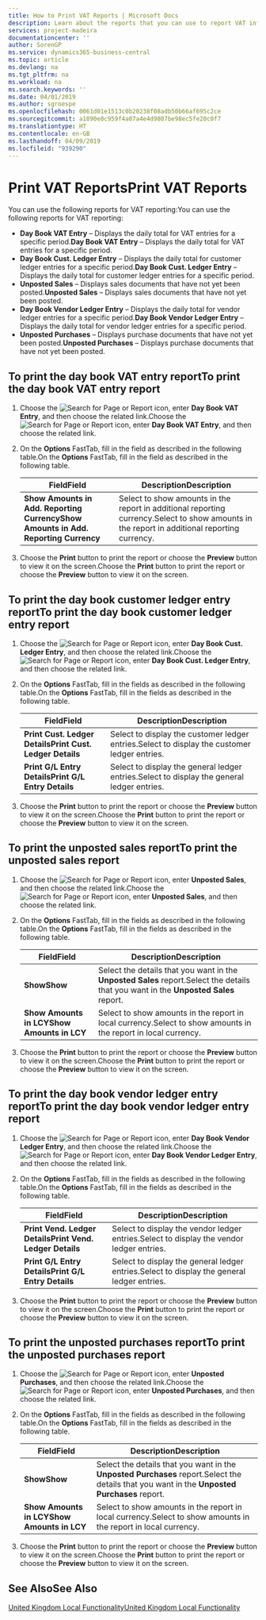 ```yaml
---
title: How to Print VAT Reports | Microsoft Docs
description: Learn about the reports that you can use to report VAT information.
services: project-madeira
documentationcenter: ''
author: SorenGP
ms.service: dynamics365-business-central
ms.topic: article
ms.devlang: na
ms.tgt_pltfrm: na
ms.workload: na
ms.search.keywords: ''
ms.date: 04/01/2019
ms.author: sgroespe
ms.openlocfilehash: 0061d01e1513c0b20238f08adb50b66af695c2ce
ms.sourcegitcommit: a1890e0c959f4a07a4e4d9807be98ec5fe20c0f7
ms.translationtype: HT
ms.contentlocale: en-GB
ms.lasthandoff: 04/09/2019
ms.locfileid: "939290"
---
```

# <a name="print-vat-reports"></a><span data-ttu-id="70d1d-103">Print VAT Reports</span><span class="sxs-lookup"><span data-stu-id="70d1d-103">Print VAT Reports</span></span>
<span data-ttu-id="70d1d-104">You can use the following reports for VAT reporting:</span><span class="sxs-lookup"><span data-stu-id="70d1d-104">You can use the following reports for VAT reporting:</span></span>  

-   <span data-ttu-id="70d1d-105">**Day Book VAT Entry** – Displays the daily total for VAT entries for a specific period.</span><span class="sxs-lookup"><span data-stu-id="70d1d-105">**Day Book VAT Entry** – Displays the daily total for VAT entries for a specific period.</span></span>  
-   <span data-ttu-id="70d1d-106">**Day Book Cust. Ledger Entry** – Displays the daily total for customer ledger entries for a specific period.</span><span class="sxs-lookup"><span data-stu-id="70d1d-106">**Day Book Cust. Ledger Entry** – Displays the daily total for customer ledger entries for a specific period.</span></span>  
-   <span data-ttu-id="70d1d-107">**Unposted Sales** – Displays sales documents that have not yet been posted.</span><span class="sxs-lookup"><span data-stu-id="70d1d-107">**Unposted Sales** – Displays sales documents that have not yet been posted.</span></span>  
-   <span data-ttu-id="70d1d-108">**Day Book Vendor Ledger Entry** – Displays the daily total for vendor ledger entries for a specific period.</span><span class="sxs-lookup"><span data-stu-id="70d1d-108">**Day Book Vendor Ledger Entry** – Displays the daily total for vendor ledger entries for a specific period.</span></span>  
-   <span data-ttu-id="70d1d-109">**Unposted Purchases** – Displays purchase documents that have not yet been posted.</span><span class="sxs-lookup"><span data-stu-id="70d1d-109">**Unposted Purchases** – Displays purchase documents that have not yet been posted.</span></span>  

## <a name="to-print-the-day-book-vat-entry-report"></a><span data-ttu-id="70d1d-110">To print the day book VAT entry report</span><span class="sxs-lookup"><span data-stu-id="70d1d-110">To print the day book VAT entry report</span></span>  

1.  <span data-ttu-id="70d1d-111">Choose the ![Search for Page or Report](../../media/ui-search/search_small.png "Search for Page or Report icon") icon, enter **Day Book VAT Entry**, and then choose the related link.</span><span class="sxs-lookup"><span data-stu-id="70d1d-111">Choose the ![Search for Page or Report](../../media/ui-search/search_small.png "Search for Page or Report icon") icon, enter **Day Book VAT Entry**, and then choose the related link.</span></span>  
2.  <span data-ttu-id="70d1d-112">On the **Options** FastTab, fill in the field as described in the following table.</span><span class="sxs-lookup"><span data-stu-id="70d1d-112">On the **Options** FastTab, fill in the field as described in the following table.</span></span>  

    |<span data-ttu-id="70d1d-113">Field</span><span class="sxs-lookup"><span data-stu-id="70d1d-113">Field</span></span>|<span data-ttu-id="70d1d-114">Description</span><span class="sxs-lookup"><span data-stu-id="70d1d-114">Description</span></span>|  
    |---------------------------------|---------------------------------------|  
    |**<span data-ttu-id="70d1d-115">Show Amounts in Add. Reporting Currency</span><span class="sxs-lookup"><span data-stu-id="70d1d-115">Show Amounts in Add. Reporting Currency</span></span>**|<span data-ttu-id="70d1d-116">Select to show amounts in the report in additional reporting currency.</span><span class="sxs-lookup"><span data-stu-id="70d1d-116">Select to show amounts in the report in additional reporting currency.</span></span>|  

3.  <span data-ttu-id="70d1d-117">Choose the **Print** button to print the report or choose the **Preview** button to view it on the screen.</span><span class="sxs-lookup"><span data-stu-id="70d1d-117">Choose the **Print** button to print the report or choose the **Preview** button to view it on the screen.</span></span>  

## <a name="to-print-the-day-book-customer-ledger-entry-report"></a><span data-ttu-id="70d1d-118">To print the day book customer ledger entry report</span><span class="sxs-lookup"><span data-stu-id="70d1d-118">To print the day book customer ledger entry report</span></span>  

1.  <span data-ttu-id="70d1d-119">Choose the ![Search for Page or Report](../../media/ui-search/search_small.png "Search for Page or Report icon") icon, enter **Day Book Cust. Ledger Entry**, and then choose the related link.</span><span class="sxs-lookup"><span data-stu-id="70d1d-119">Choose the ![Search for Page or Report](../../media/ui-search/search_small.png "Search for Page or Report icon") icon, enter **Day Book Cust. Ledger Entry**, and then choose the related link.</span></span>  
2.  <span data-ttu-id="70d1d-120">On the **Options** FastTab, fill in the fields as described in the following table.</span><span class="sxs-lookup"><span data-stu-id="70d1d-120">On the **Options** FastTab, fill in the fields as described in the following table.</span></span>  

    |<span data-ttu-id="70d1d-121">Field</span><span class="sxs-lookup"><span data-stu-id="70d1d-121">Field</span></span>|<span data-ttu-id="70d1d-122">Description</span><span class="sxs-lookup"><span data-stu-id="70d1d-122">Description</span></span>|  
    |---------------------------------|---------------------------------------|  
    |**<span data-ttu-id="70d1d-123">Print Cust. Ledger Details</span><span class="sxs-lookup"><span data-stu-id="70d1d-123">Print Cust. Ledger Details</span></span>**|<span data-ttu-id="70d1d-124">Select to display the customer ledger entries.</span><span class="sxs-lookup"><span data-stu-id="70d1d-124">Select to display the customer ledger entries.</span></span>|  
    |**<span data-ttu-id="70d1d-125">Print G/L Entry Details</span><span class="sxs-lookup"><span data-stu-id="70d1d-125">Print G/L Entry Details</span></span>**|<span data-ttu-id="70d1d-126">Select to display the general ledger entries.</span><span class="sxs-lookup"><span data-stu-id="70d1d-126">Select to display the general ledger entries.</span></span>|  

3.  <span data-ttu-id="70d1d-127">Choose the **Print** button to print the report or choose the **Preview** button to view it on the screen.</span><span class="sxs-lookup"><span data-stu-id="70d1d-127">Choose the **Print** button to print the report or choose the **Preview** button to view it on the screen.</span></span>  

## <a name="to-print-the-unposted-sales-report"></a><span data-ttu-id="70d1d-128">To print the unposted sales report</span><span class="sxs-lookup"><span data-stu-id="70d1d-128">To print the unposted sales report</span></span>  

1.  <span data-ttu-id="70d1d-129">Choose the ![Search for Page or Report](../../media/ui-search/search_small.png "Search for Page or Report icon") icon, enter **Unposted Sales**, and then choose the related link.</span><span class="sxs-lookup"><span data-stu-id="70d1d-129">Choose the ![Search for Page or Report](../../media/ui-search/search_small.png "Search for Page or Report icon") icon, enter **Unposted Sales**, and then choose the related link.</span></span>  
2.  <span data-ttu-id="70d1d-130">On the **Options** FastTab, fill in the fields as described in the following table.</span><span class="sxs-lookup"><span data-stu-id="70d1d-130">On the **Options** FastTab, fill in the fields as described in the following table.</span></span>  

    |<span data-ttu-id="70d1d-131">Field</span><span class="sxs-lookup"><span data-stu-id="70d1d-131">Field</span></span>|<span data-ttu-id="70d1d-132">Description</span><span class="sxs-lookup"><span data-stu-id="70d1d-132">Description</span></span>|  
    |---------------------------------|---------------------------------------|  
    |**<span data-ttu-id="70d1d-133">Show</span><span class="sxs-lookup"><span data-stu-id="70d1d-133">Show</span></span>**|<span data-ttu-id="70d1d-134">Select the details that you want in the **Unposted Sales** report.</span><span class="sxs-lookup"><span data-stu-id="70d1d-134">Select the details that you want in the **Unposted Sales** report.</span></span>|  
    |**<span data-ttu-id="70d1d-135">Show Amounts in LCY</span><span class="sxs-lookup"><span data-stu-id="70d1d-135">Show Amounts in LCY</span></span>**|<span data-ttu-id="70d1d-136">Select to show amounts in the report in local currency.</span><span class="sxs-lookup"><span data-stu-id="70d1d-136">Select to show amounts in the report in local currency.</span></span>|  

3.  <span data-ttu-id="70d1d-137">Choose the **Print** button to print the report or choose the **Preview** button to view it on the screen.</span><span class="sxs-lookup"><span data-stu-id="70d1d-137">Choose the **Print** button to print the report or choose the **Preview** button to view it on the screen.</span></span>  

## <a name="to-print-the-day-book-vendor-ledger-entry-report"></a><span data-ttu-id="70d1d-138">To print the day book vendor ledger entry report</span><span class="sxs-lookup"><span data-stu-id="70d1d-138">To print the day book vendor ledger entry report</span></span>  

1.  <span data-ttu-id="70d1d-139">Choose the ![Search for Page or Report](../../media/ui-search/search_small.png "Search for Page or Report icon") icon, enter **Day Book Vendor Ledger Entry**, and then choose the related link.</span><span class="sxs-lookup"><span data-stu-id="70d1d-139">Choose the ![Search for Page or Report](../../media/ui-search/search_small.png "Search for Page or Report icon") icon, enter **Day Book Vendor Ledger Entry**, and then choose the related link.</span></span>  
2.  <span data-ttu-id="70d1d-140">On the **Options** FastTab, fill in the fields as described in the following table.</span><span class="sxs-lookup"><span data-stu-id="70d1d-140">On the **Options** FastTab, fill in the fields as described in the following table.</span></span>  

    |<span data-ttu-id="70d1d-141">Field</span><span class="sxs-lookup"><span data-stu-id="70d1d-141">Field</span></span>|<span data-ttu-id="70d1d-142">Description</span><span class="sxs-lookup"><span data-stu-id="70d1d-142">Description</span></span>|  
    |---------------------------------|---------------------------------------|  
    |**<span data-ttu-id="70d1d-143">Print Vend. Ledger Details</span><span class="sxs-lookup"><span data-stu-id="70d1d-143">Print Vend. Ledger Details</span></span>**|<span data-ttu-id="70d1d-144">Select to display the vendor ledger entries.</span><span class="sxs-lookup"><span data-stu-id="70d1d-144">Select to display the vendor ledger entries.</span></span>|  
    |**<span data-ttu-id="70d1d-145">Print G/L Entry Details</span><span class="sxs-lookup"><span data-stu-id="70d1d-145">Print G/L Entry Details</span></span>**|<span data-ttu-id="70d1d-146">Select to display the general ledger entries.</span><span class="sxs-lookup"><span data-stu-id="70d1d-146">Select to display the general ledger entries.</span></span>|  

3.  <span data-ttu-id="70d1d-147">Choose the **Print** button to print the report or choose the **Preview** button to view it on the screen.</span><span class="sxs-lookup"><span data-stu-id="70d1d-147">Choose the **Print** button to print the report or choose the **Preview** button to view it on the screen.</span></span>  

## <a name="to-print-the-unposted-purchases-report"></a><span data-ttu-id="70d1d-148">To print the unposted purchases report</span><span class="sxs-lookup"><span data-stu-id="70d1d-148">To print the unposted purchases report</span></span>  

1.  <span data-ttu-id="70d1d-149">Choose the ![Search for Page or Report](../../media/ui-search/search_small.png "Search for Page or Report icon") icon, enter **Unposted Purchases**, and then choose the related link.</span><span class="sxs-lookup"><span data-stu-id="70d1d-149">Choose the ![Search for Page or Report](../../media/ui-search/search_small.png "Search for Page or Report icon") icon, enter **Unposted Purchases**, and then choose the related link.</span></span>  
2.  <span data-ttu-id="70d1d-150">On the **Options** FastTab, fill in the fields as described in the following table.</span><span class="sxs-lookup"><span data-stu-id="70d1d-150">On the **Options** FastTab, fill in the fields as described in the following table.</span></span>  

    |<span data-ttu-id="70d1d-151">Field</span><span class="sxs-lookup"><span data-stu-id="70d1d-151">Field</span></span>|<span data-ttu-id="70d1d-152">Description</span><span class="sxs-lookup"><span data-stu-id="70d1d-152">Description</span></span>|  
    |---------------------------------|---------------------------------------|  
    |**<span data-ttu-id="70d1d-153">Show</span><span class="sxs-lookup"><span data-stu-id="70d1d-153">Show</span></span>**|<span data-ttu-id="70d1d-154">Select the details that you want in the **Unposted Purchases** report.</span><span class="sxs-lookup"><span data-stu-id="70d1d-154">Select the details that you want in the **Unposted Purchases** report.</span></span>|  
    |**<span data-ttu-id="70d1d-155">Show Amounts in LCY</span><span class="sxs-lookup"><span data-stu-id="70d1d-155">Show Amounts in LCY</span></span>**|<span data-ttu-id="70d1d-156">Select to show amounts in the report in local currency.</span><span class="sxs-lookup"><span data-stu-id="70d1d-156">Select to show amounts in the report in local currency.</span></span>|  

3.  <span data-ttu-id="70d1d-157">Choose the **Print** button to print the report or choose the **Preview** button to view it on the screen.</span><span class="sxs-lookup"><span data-stu-id="70d1d-157">Choose the **Print** button to print the report or choose the **Preview** button to view it on the screen.</span></span>  

## <a name="see-also"></a><span data-ttu-id="70d1d-158">See Also</span><span class="sxs-lookup"><span data-stu-id="70d1d-158">See Also</span></span>  
[<span data-ttu-id="70d1d-159">United Kingdom Local Functionality</span><span class="sxs-lookup"><span data-stu-id="70d1d-159">United Kingdom Local Functionality</span></span>](united-kingdom-local-functionality.md)
